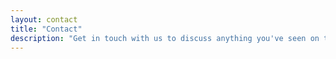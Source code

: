 ```yaml
---
layout: contact
title: "Contact"
description: "Get in touch with us to discuss anything you've seen on this site, to make a booking, or to find out more about what we do."
---
```

